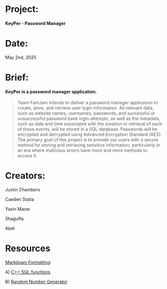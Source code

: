 # Project:     
#### KeyPer - Password Manager 

# Date:        
May 2nd, 2025

# Brief:       
#### KeyPer is a password manager application.  

> Team FamJam intends to deliver a password manager application to create, store, and retrieve user login information. All relevant data, such as website names, usernames, passwords, and successful or unsuccessful password bank login attempts, as well as the metadata, such as date and time associated with the creation or retrieval of each of these events, will be stored in a SQL database. Passwords will be encrypted and decrypted using Advanced Encryption Standard (AES). The primary goal of this project is to provide our users with a secure method for storing and retrieving sensitive information, particularly in an era where malicious actors have more and more methods to access it.

# Creators:    
Justin Chambers

Caeden Statia

Yasin Maow

Shagufta

Abel

# Resources
[Markdown Formatting](https://www.markdownguide.org/basic-syntax/) 

A) [C++ SQL functions](https://www.geeksforgeeks.org/sql-using-c-c-and-sqlite/) 

B) [Random Number Generator](https://www.w3schools.com/cpp/cpp_howto_random_number.asp) 


